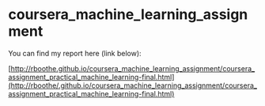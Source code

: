 # coursera_machine_learning_assignment


You can find my report here (link below):

[http://rboothe.github.io/coursera_machine_learning_assignment/coursera_assignment_practical_machine_learning-final.html](http://rboothe/.github.io/coursera_machine_learning_assignment/coursera_assignment_practical_machine_learning-final.html)

